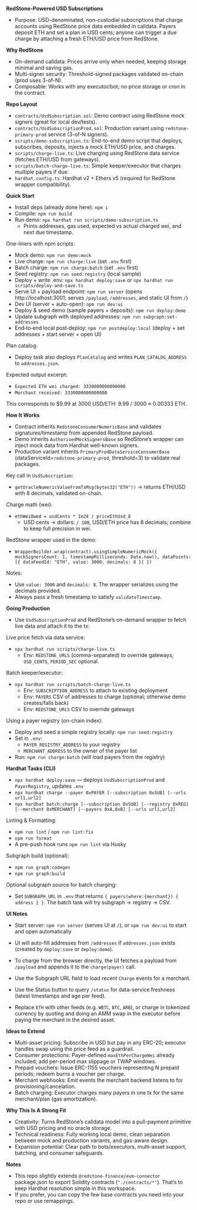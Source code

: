 **RedStone-Powered USD Subscriptions**

- Purpose: USD-denominated, non-custodial subscriptions that charge accounts using RedStone price data embedded in calldata. Payers deposit ETH and set a plan in USD cents; anyone can trigger a due charge by attaching a fresh ETH/USD price from RedStone.

**Why RedStone**

- On-demand calldata: Prices arrive only when needed, keeping storage minimal and saving gas.
- Multi-signer security: Threshold-signed packages validated on-chain (prod uses 3-of-N).
- Composable: Works with any executor/bot; no price storage or cron in the contract.

**Repo Layout**

- `contracts/UsdSubscription.sol`: Demo contract using RedStone mock signers (great for local dev/tests).
- `contracts/UsdSubscriptionProd.sol`: Production variant using `redstone-primary-prod` service (3-of-N signers).
- `scripts/demo-subscription.ts`: End-to-end demo script that deploys, subscribes, deposits, injects a mock ETH/USD price, and charges.
- `scripts/charge-live.ts`: Live charging using RedStone data service (fetches ETH/USD from gateways).
- `scripts/batch-charge-live.ts`: Simple keeper/executor that charges multiple payers if due.
- `hardhat.config.ts`: Hardhat v2 + Ethers v5 (required for RedStone wrapper compatibility).

**Quick Start**

- Install deps (already done here): `npm i`
- Compile: `npm run build`
- Run demo: `npx hardhat run scripts/demo-subscription.ts`
  - Prints addresses, gas used, expected vs actual charged wei, and next due timestamp.

One-liners with npm scripts:

- Mock demo: `npm run demo:mock`
- Live charge: `npm run charge:live` (set `.env` first)
- Batch charge: `npm run charge:batch` (set `.env` first)
- Seed registry: `npm run seed:registry` (local sample)
- Deploy + write .env: `npx hardhat deploy:save` or `npx hardhat run scripts/deploy-and-save.ts`
- Serve UI + payload endpoint: `npm run server` (opens http://localhost:3001; serves `/payload`, `/addresses`, and static UI from `/`)
- Dev UI (server + auto-open): `npm run dev:ui`
- Deploy & seed demo (sample payers + deposits): `npm run deploy:demo`
- Update subgraph with deployed addresses: `npm run subgraph:set-addresses`
- End‑to‑end local post‑deploy: `npm run postdeploy:local` (deploy + set addresses + start server + open UI)

Plan catalog:

- Deploy task also deploys `PlanCatalog` and writes `PLAN_CATALOG_ADDRESS` to `addresses.json`.

Expected output excerpt:

- `Expected ETH wei charged: 3330000000000000`
- `Merchant received: 3330000000000000`

This corresponds to $9.99 at 3000 USD/ETH: 9.99 / 3000 ≈ 0.00333 ETH.

**How It Works**

- Contract inherits `RedstoneConsumerNumericBase` and validates signatures/timestamp from appended RedStone payload.
- Demo inherits `AuthorisedMockSignersBase` so RedStone’s wrapper can inject mock data from Hardhat well-known signers.
- Production variant inherits `PrimaryProdDataServiceConsumerBase` (dataServiceId=`redstone-primary-prod`, threshold=3) to validate real packages.

Key call in `UsdSubscription`:

- `getOracleNumericValueFromTxMsg(bytes32("ETH"))` → returns ETH/USD with 8 decimals, validated on-chain.

Charge math (wei):

- `ethWeiOwed = usdCents * 1e24 / priceEthUsd_8`
  - USD cents → dollars: `/ 100`, USD/ETH price has 8 decimals; combine to keep full precision in wei.

RedStone wrapper used in the demo:

- `WrapperBuilder.wrap(contract).usingSimpleNumericMock({ mockSignersCount: 1, timestampMilliseconds: Date.now(), dataPoints: [{ dataFeedId: "ETH", value: 3000, decimals: 8 }] })`

Notes:

- Use `value: 3000` and `decimals: 8`. The wrapper serializes using the decimals provided.
- Always pass a fresh timestamp to satisfy `validateTimestamp`.

**Going Production**

- Use `UsdSubscriptionProd` and RedStone’s on-demand wrapper to fetch live data and attach it to the tx:

Live price fetch via data service:

- `npx hardhat run scripts/charge-live.ts`
  - Env: `REDSTONE_URLS` (comma-separated) to override gateways; `USD_CENTS`, `PERIOD_SEC` optional.

Batch keeper/executor:

- `npx hardhat run scripts/batch-charge-live.ts`
  - Env: `SUBSCRIPTION_ADDRESS` to attach to existing deployment
  - Env: `PAYERS` CSV of addresses to charge (optional; otherwise demo creates/falls back)
  - Env: `REDSTONE_URLS` CSV to override gateways

Using a payer registry (on-chain index):

- Deploy and seed a simple registry locally: `npm run seed:registry`
- Set in `.env`:
  - `PAYER_REGISTRY_ADDRESS` to your registry
  - `MERCHANT_ADDRESS` to the owner of the payer list
- Run: `npm run charge:batch` (will load payers from the registry)

**Hardhat Tasks (CLI)**

- `npx hardhat deploy:save` — deploys `UsdSubscriptionProd` and `PayerRegistry`, updates `.env`
- `npx hardhat charge --payer 0xPAYER [--subscription 0xSUB] [--urls url1,url2]`
- `npx hardhat batch:charge [--subscription 0xSUB] [--registry 0xREG] [--merchant 0xMERCHANT] [--payers 0xA,0xB] [--urls url1,url2]`

Linting & Formatting:

- `npm run lint` / `npm run lint:fix`
- `npm run format`
- A pre-push hook runs `npm run lint` via Husky

Subgraph build (optional):

- `npm run graph:codegen`
- `npm run graph:build`

Optional subgraph source for batch charging:

- Set `SUBGRAPH_URL` in `.env` that returns `{ payers(where:{merchant}) { address } }`. The batch task will try subgraph → registry → CSV.

**UI Notes**

- Start server: `npm run server` (serves UI at `/`), or `npm run dev:ui` to start and open automatically
- UI will auto-fill addresses from `/addresses` if `addresses.json` exists (created by `deploy:save` or `deploy:demo`).
- To charge from the browser directly, the UI fetches a payload from `/payload` and appends it to the `charge(payer)` call.
- Use the Subgraph URL field to load recent `Charge` events for a merchant.
- Use the Status button to query `/status` for data-service freshness (latest timestamps and age per feed).

- Replace `ETH` with other feeds (e.g. `WBTC`, `BTC`, `ARB`), or charge in tokenized currency by quoting and doing an AMM swap in the executor before paying the merchant in the desired asset.

**Ideas to Extend**

- Multi-asset pricing: Subscribe in USD but pay in any ERC-20; executor handles swap using the price feed as a guardrail.
- Consumer protections: Payer-defined `maxEthPerChargeWei` already included; add per-period max slippage or TWAP windows.
- Prepaid vouchers: Issue ERC-1155 vouchers representing N prepaid periods; redeem burns a voucher per charge.
- Merchant webhooks: Emit events the merchant backend listens to for provisioning/cancelation.
- Batch charging: Executor charges many payers in one tx for the same merchant/plan (gas amortization).

**Why This Is A Strong Fit**

- Creativity: Turns RedStone’s calldata model into a pull-payment primitive with USD pricing and no oracle storage.
- Technical readiness: Fully working local demo, clean separation between mock and production variants, and gas-aware design.
- Expansion potential: Clear path to bots/executors, multi-asset support, batching, and consumer safeguards.

**Notes**

- This repo slightly extends `@redstone-finance/evm-connector` package.json to export Solidity contracts (`"./contracts/*"`). That’s to keep Hardhat resolution simple in this workspace.
- If you prefer, you can copy the few base contracts you need into your repo or use remappings.
